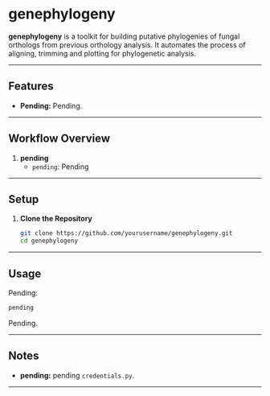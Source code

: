 # genephylogeny

**genephylogeny** is a toolkit for building putative phylogenies of fungal orthologs from previous orthology analysis. It automates the process of aligning, trimming and plotting for phylogenetic analysis.

---

## Features

- **Pending:** Pending.


---

## Workflow Overview

1. **pending**
   - `pending`: Pending


---

## Setup

1. **Clone the Repository**
   ```sh
   git clone https://github.com/yourusername/genephylogeny.git
   cd genephylogeny
   ```

---

## Usage

Pending:

```sh
pending
```

Pending.

---

## Notes

- **pending:** pending `credentials.py`.

---